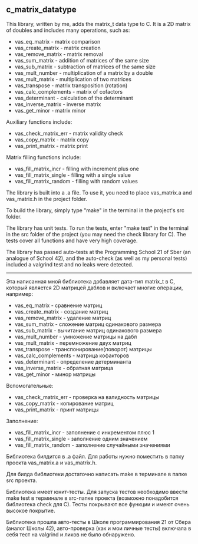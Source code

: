 ## c_matrix_datatype

This library, written by me, adds the matrix_t data type to C. It is a 2D matrix of doubles and includes many operations, such as:

* vas_eq_matrix - matrix comparison  
* vas_create_matrix - matrix creation  
* vas_remove_matrix - matrix removal  
* vas_sum_matrix - addition of matrices of the same size  
* vas_sub_matrix - subtraction of matrices of the same size  
* vas_mult_number - multiplication of a matrix by a double  
* vas_mult_matrix - multiplication of two matrices  
* vas_transpose - matrix transposition (rotation)  
* vas_calc_complements - matrix of cofactors  
* vas_determinant - calculation of the determinant  
* vas_inverse_matrix - inverse matrix  
* vas_get_minor - matrix minor  

Auxiliary functions include:  

* vas_check_matrix_err - matrix validity check  
* vas_copy_matrix - matrix copy  
* vas_print_matrix - matrix print  

Matrix filling functions include:

* vas_fill_matrix_incr - filling with increment plus one  
* vas_fill_matrix_single - filling with a single value  
* vas_fill_matrix_random - filling with random values

The library is built into a .a file. To use it, you need to place vas_matrix.a and vas_matrix.h in the project folder.

To build the library, simply type "make" in the terminal in the project's src folder.

The library has unit tests. To run the tests, enter "make test" in the terminal in the src folder of the project (you may need the check library for C). The tests cover all functions and have very high coverage.

The library has passed auto-tests at the Programming School 21 of Sber (an analogue of School 42), and the auto-check (as well as my personal tests) included a valgrind test and no leaks were detected.

-----------------------------------------

Эта написанная мной библиотека добавляет дата-тип matrix_t в С, который является 2D матрицей даблов и включает многие операции, например:

* vas_eq_matrix - сравнение матриц  
* vas_create_matrix - создание матриц  
* vas_remove_matrix - удаление матриц  
* vas_sum_matrix - сложение матриц одинакового размера  
* vas_sub_matrix - вычитание матриц одинакового размера  
* vas_mult_number - умножение матрицы на дабл  
* vas_mult_matrix - перемножение двух матриц  
* vas_transpose - транспонирование(поворот) матрицы  
* vas_calc_complements - матрица кофакторов  
* vas_determinant - определение детерминанта  
* vas_inverse_matrix - обратная матрица  
* vas_get_minor - минор матрицы

Вспомогательные:

* vas_check_matrix_err - проверка на валидность матрицы  
* vas_copy_matrix - копирование матриц  
* vas_print_matrix - принт матрицы

Заполнение:

* vas_fill_matrix_incr - заполнение с инкрементом плюс 1  
* vas_fill_matrix_single - заполнение одним значением  
* vas_fill_matrix_random - заполнение случайными значениями

Библиотека билдится в .a файл. Для работы нужно поместить в папку проекта vas_matrix.а и vas_matrix.h.

Для билда библиотеки достаточно написать make в терминале в папке src проекта.

Библиотека имеет юнит-тесты. Для запуска тестов необходимо ввести make test в терминале в src-папке проекта (возможно понадобится библиотека check для С). Тесты покрывают все функции и имеют очень высокое покрытие.

Библиотека прошла авто-тесты в Школе программирования 21 от Сбера (аналог Школы 42), авто-проверка (как и мои личные тесты) включала в себя тест на valgrind и ликов не было обнаружено.

